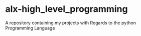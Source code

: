 # alx-high_level_programming
A repository containing my projects with Regards to the python Programming Language
